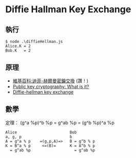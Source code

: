 # Diffie Hallman Key Exchange

## 執行

```
$ node .\diffieHellman.js
Alice.K = 2
Bob.K   = 2
```

## 原理

* [維基百科:迪菲-赫爾曼密鑰交換](https://zh.wikipedia.org/wiki/%E8%BF%AA%E8%8F%B2-%E8%B5%AB%E7%88%BE%E6%9B%BC%E5%AF%86%E9%91%B0%E4%BA%A4%E6%8F%9B) (讚！)
* [Public key cryptography: What is it?](https://www.khanacademy.org/computing/computer-science/cryptography/modern-crypt/v/diffie-hellman-key-exchange-part-1)
* [Diffie-hellman key exchange](https://www.khanacademy.org/computing/computer-science/cryptography/modern-crypt/v/diffie-hellman-key-exchange-part-2)


## 數學

定理： (g^a %p)^b %p = g^ab %p = (g^b %p)^a %p

```
Alice                       Bob
a, g, p                     b
A = g^a % p    =(g,p,A)=>   B = g^b % p
K = B^a % p     <=(B)=      K = A^b % p
  = g^ab %p                   = g^ab %p
```

